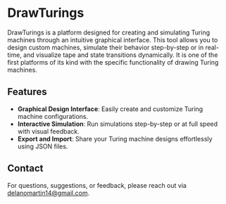 # DrawTurings

DrawTurings is a platform designed for creating and simulating Turing machines through an intuitive graphical interface. This tool allows you to design custom machines, simulate their behavior step-by-step or in real-time, and visualize tape and state transitions dynamically. It is one of the first platforms of its kind with the specific functionality of drawing Turing machines.

## Features

- **Graphical Design Interface**: Easily create and customize Turing machine configurations.
- **Interactive Simulation**: Run simulations step-by-step or at full speed with visual feedback.
- **Export and Import**: Share your Turing machine designs effortlessly using JSON files.

## Contact

For questions, suggestions, or feedback, please reach out via [delanomartin14@gmail.com](mailto:delanomartin14@gmail.com).
